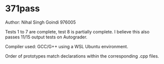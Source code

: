 # 371pass

Author: Nihal Singh Goindi 976005 

Tests 1 to 7 are complete, test 8 is partially complete. I believe this also passes 11/15 output tests on Autograder.

Compiler used: GCC/G++ using a WSL Ubuntu environment.

Order of prototypes match declarations within the corresponding .cpp files.